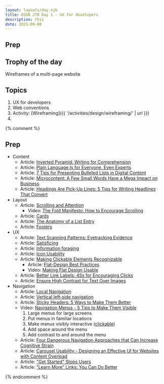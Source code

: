 ```yaml
---
layout: layouts/day.njk
title: DSGN 270 Day 1 - UX for developers
description: this
date: 2021-09-08
---
```

## Prep

## Trophy of the day
Wireframes of a multi-page website

## Topics
1. UX for developers
2. Web conventions
3. Activity: [Wireframing]({{ '/activities/design/wireframing/' | url }})
4. 

{% comment %}
## Prep
- Content
    - Article: [Inverted Pyramid: Writing for Comprehension](https://www.nngroup.com/articles/inverted-pyramid/)
    - Article: [Plain Language Is for Everyone, Even Experts](https://www.nngroup.com/articles/plain-language-experts/)
    - Article: [7 Tips for Presenting Bulleted Lists in Digital Content](https://www.nngroup.com/articles/presenting-bulleted-lists/)
    - Article: [Microcontent: A Few Small Words Have a Mega Impact on Business](https://www.nngroup.com/articles/microcontent-how-to-write-headlines-page-titles-and-subject-lines/)
    - Article: [Headings Are Pick-Up Lines: 5 Tips for Writing Headlines That Convert](https://www.nngroup.com/articles/headings-pickup-lines/)
- Layout
    - Article: [Scrolling and Attention](https://www.nngroup.com/articles/scrolling-and-attention/)
        - Video: [The Fold Manifesto: How to Encourage Scrolling](https://www.nngroup.com/videos/fold-manifesto/)
    - Article: [Cards](https://www.nngroup.com/articles/cards-component/)
    - Article: [The Anatomy of a List Entry](https://www.nngroup.com/articles/list-entries/)
    - Article: [Footers](https://www.nngroup.com/articles/footers/)
- UX
    - Article: [Text Scanning Patterns: Eyetracking Evidence](https://www.nngroup.com/articles/text-scanning-patterns-eyetracking/)
    - Article: [Satisficing](https://www.nngroup.com/articles/satisficing/)
    - Article: [Information foraging](https://www.nngroup.com/articles/information-foraging/)
    - Article: [Icon Usability](https://www.nngroup.com/articles/icon-usability/)
    - Article: [Making Clickable Elements Recognizable](https://www.nngroup.com/articles/clickable-elements/)
        - Article: [Flat-Design Best Practices](https://www.nngroup.com/articles/flat-design-best-practices/)
        - Video: [Making Flat Design Usable](https://www.nngroup.com/videos/making-flat-design-usable/)
    - Article: [Better Link Labels: 4Ss for Encouraging Clicks](https://www.nngroup.com/articles/better-link-labels/)
    - Article: [Ensure High Contrast for Text Over Images](https://www.nngroup.com/articles/text-over-images/)
- Navigation
    - Article: [Local Navigation](https://www.nngroup.com/articles/local-navigation/)
    - Article: [Vertical left-side navigation](https://www.nngroup.com/articles/vertical-nav/)
    - Article: [Sticky Headers: 5 Ways to Make Them Better](https://www.nngroup.com/articles/sticky-headers/)
    - Video: [Navigation Menus - 5 Tips to Make Them Visible](https://www.nngroup.com/videos/navigation-menu-visibility/)
        1. Large menus for large screens
        2. Put menus in familiar locations
        3. Make menus visibly interactive ([clickable](https://www.nngroup.com/articles/clickable-elements/))
        4. Add space around the menu
        5. Add contrast to and around the menu
    - Article: [Four Dangerous Navigation Approaches that Can Increase Cognitive Strain](https://www.nngroup.com/articles/navigation-cognitive-strain/)
    - Article: [Carousel Usability - Designing an Effective UI for Websites with Content Overload](https://www.nngroup.com/articles/designing-effective-carousels/)
    - Article: ["Get Started" Stops Users](https://www.nngroup.com/articles/get-started/)
    - Article: [“Learn More” Links: You Can Do Better](https://www.nngroup.com/articles/learn-more-links/)

{% endcomment %}